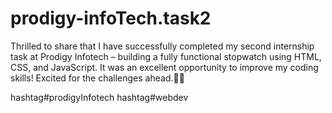 # prodigy-infoTech.task2
Thrilled to share that I have successfully completed my second internship task at Prodigy Infotech – building a fully functional stopwatch using HTML, CSS, and JavaScript. It was an excellent opportunity to improve my coding skills! Excited for the challenges ahead.🎉🎉

hashtag#prodigyInfotech
hashtag#webdev
